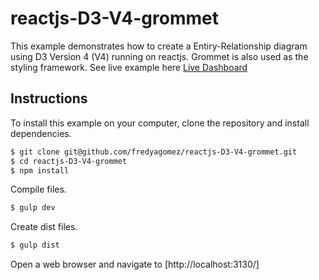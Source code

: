# reactjs-D3-V4-grommet

This example demonstrates how to create a Entiry-Relationship diagram using D3 Version 4 (V4) running on reactjs. Grommet is also used as the styling framework. See live example here [Live Dashboard](http://54.201.121.249:3130/#/D3_v4_er) 

## Instructions

To install this example on your computer, clone the repository and install
dependencies.

```bash
$ git clone git@github.com/fredyagomez/reactjs-D3-V4-grommet.git
$ cd reactjs-D3-V4-grommet
$ npm install
```

Compile files.

```bash
$ gulp dev
```

Create dist files.

```bash
$ gulp dist
```

Open a web browser and navigate to [http://localhost:3130/]


